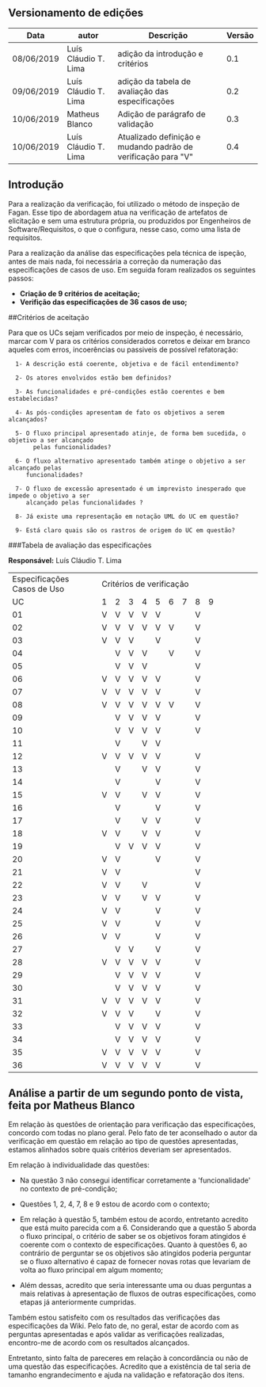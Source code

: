 ## Versionamento de edições
| Data       | autor               | Descrição                        | Versão |
|------------|---------------------|----------------------------------|--------|
| 08/06/2019 | Luís Cláudio T. Lima| adição da introdução e critérios | 0.1    |
| 09/06/2019 | Luís Cláudio T. Lima| adição da tabela de avaliação das especificações | 0.2 |
| 10/06/2019 | Matheus Blanco | Adição de parágrafo de validação | 0.3 |
| 10/06/2019 | Luís Cláudio T. Lima | Atualizado definição e mudando padrão de verificação para "V"| 0.4 |

## Introdução

Para a realização da verificação, foi utilizado o método de inspeção de Fagan. Esse tipo de abordagem atua na verificação de artefatos de elicitação e sem uma estrutura própria, ou produzidos por Engenheiros de Software/Requisitos, o que o configura, nesse caso, como uma lista de requisitos.

Para a realização da análise das especificações pela técnica de ispeção, antes de mais nada, foi necessária a correção da numeração das especificações de casos de uso. Em seguida foram realizados os seguintes passos:

* **Criação de 9 critérios de aceitação;**
* **Verifição das especificações de 36 casos de uso;**

##Critérios de aceitação

Para que os UCs sejam verificados por meio de inspeção, é necessário, marcar com V para os critérios considerados corretos e deixar em branco aqueles com erros, incoerências ou passiveis de possível refatoração:
~~~text
  1- A descrição está coerente, objetiva e de fácil entendimento?

  2- Os atores envolvidos estão bem definidos?

  3- As funcionalidades e pré-condições estão coerentes e bem estabelecidas?

  4- As pós-condições apresentam de fato os objetivos a serem alcançados?

  5- O fluxo principal apresentado atinje, de forma bem sucedida, o objetivo a ser alcançado
       pelas funcionalidades?

  6- O fluxo alternativo apresentado também atinge o objetivo a ser alcançado pelas 
     funcionalidades?

  7- O fluxo de excessão apresentado é um imprevisto inesperado que impede o objetivo a ser
     alcançado pelas funcionalidades ?

  8- Já existe uma representação em notação UML do UC em questão?

  9- Está claro quais são os rastros de origem do UC em questão?
~~~

###Tabela de avaliação das especificações

**Responsável:** Luís Cláudio T. Lima  

<table>
    <tr>
        <td>
            Especificações Casos de Uso
        </td>
        <td colspan="8">
            Critérios de verificação
        </td>
        <td> </td>
        <td> </td>
        <td> </td>
        <td> </td>
        <td> </td>
    </tr>
    <tr>
        <td>UC</td>
        <td>1</td>
        <td>2</td>
        <td>3</td>
        <td>4</td>
        <td>5</td>
        <td>6</td>
        <td>7</td>
        <td>8</td>
        <td>9</td>
        <td></td>
        <td></td>
        <td></td>
        <td></td>
    </tr>
    <tr>
        <td>01</td>
        <td>V</td>
        <td>V</td>
        <td>V</td>
        <td>V</td>
        <td>V</td>
        <td></td>
        <td></td>
        <td>V</td>
        <td></td>
        <td></td>
        <td></td>
        <td></td>
        <td></td>
    </tr>
    <tr>
        <td>02</td>
        <td>V</td>
        <td>V</td>
        <td>V</td>
        <td>V</td>
        <td>V</td>
        <td>V</td>
        <td></td>
        <td>V</td>
        <td></td>
        <td></td>
        <td></td>
        <td></td>
        <td></td>
    </tr>
    <tr>
        <td>03</td>
        <td>V</td>
        <td>V</td>
        <td>V</td>
        <td></td>
        <td>V</td>
        <td></td>
        <td></td>
        <td>V</td>
        <td></td>
        <td></td>
        <td></td>
        <td></td>
        <td></td>
    </tr>   
    <tr>
        <td>04</td>
        <td></td>
        <td>V</td>
        <td>V</td>
        <td>V</td>
        <td></td>
        <td>V</td>
        <td></td>
        <td>V</td>
        <td></td>
        <td></td>
        <td></td>
        <td></td>
        <td></td>
    </tr>
    <tr>
        <td>05</td>
        <td></td>
        <td>V</td>
        <td>V</td>
        <td>V</td>
        <td></td>
        <td></td>
        <td></td>
        <td>V</td>
        <td></td>
        <td></td>
        <td></td>
        <td></td>
        <td></td>
    </tr> 
    <tr>
        <td>06</td>
        <td>V</td>
        <td>V</td>
        <td>V</td>
        <td>V</td>
        <td>V</td>
        <td></td>
        <td></td>
        <td>V</td>
        <td></td>
        <td></td>
        <td></td>
        <td></td>
        <td></td>
    </tr> 
    <tr>
        <td>07</td>
        <td>V</td>
        <td>V</td>
        <td>V</td>
        <td>V</td>
        <td>V</td>
        <td></td>
        <td></td>
        <td>V</td>
        <td></td>
        <td></td>
        <td></td>
        <td></td>
        <td></td>
    </tr>
    <tr>
        <td>08</td>
        <td>V</td>
        <td>V</td>
        <td>V</td>
        <td>V</td>
        <td>V</td>
        <td>V</td>
        <td></td>
        <td>V</td>
        <td></td>
        <td></td>
        <td></td>
        <td></td>
        <td></td>
    </tr> 
    <tr>
        <td>09</td>
        <td></td>
        <td>V</td>
        <td>V</td>
        <td>V</td>
        <td>V</td>
        <td></td>
        <td></td>
        <td>V</td>
        <td></td>
        <td></td>
        <td></td>
        <td></td>
        <td></td>
    </tr> 
    <tr>
        <td>10</td>
        <td></td>
        <td>V</td>
        <td>V</td>
        <td>V</td>
        <td>V</td>
        <td></td>
        <td></td>
        <td>V</td>
        <td></td>
        <td></td>
        <td></td>
        <td></td>
        <td></td>
    </tr> 
    <tr>
        <td>11</td>
        <td></td>
        <td>V</td>
        <td></td>
        <td>V</td>
        <td>V</td>
        <td></td>
        <td></td>
        <td></td>
        <td></td>
        <td></td>
        <td></td>
        <td></td>
        <td></td>
    </tr> 
    <tr>
        <td>12</td>
        <td>V</td>
        <td>V</td>
        <td>V</td>
        <td>V</td>
        <td>V</td>
        <td></td>
        <td></td>
        <td>V</td>
        <td></td>
        <td></td>
        <td></td>
        <td></td>
        <td></td>
    </tr> 
    <tr>
        <td>13</td>
        <td></td>
        <td>V</td>
        <td></td>
        <td>V</td>
        <td>V</td>
        <td></td>
        <td></td>
        <td>V</td>
        <td></td>
        <td></td>
        <td></td>
        <td></td>
        <td></td>
    </tr> 
    <tr>
        <td>14</td>
        <td></td>
        <td>V</td>
        <td></td>
        <td></td>
        <td>V</td>
        <td></td>
        <td></td>
        <td>V</td>
        <td></td>
        <td></td>
        <td></td>
        <td></td>
        <td></td>
    </tr> 
    <tr>
        <td>15</td>
        <td>V</td>
        <td>V</td>
        <td></td>
        <td>V</td>
        <td>V</td>
        <td></td>
        <td></td>
        <td>V</td>
        <td></td>
        <td></td>
        <td></td>
        <td></td>
        <td></td>
    </tr> 
    <tr>
        <td>16</td>
        <td></td>
        <td>V</td>
        <td></td>
        <td></td>
        <td>V</td>
        <td></td>
        <td></td>
        <td>V</td>
        <td></td>
        <td></td>
        <td></td>
        <td></td>
        <td></td>
    </tr> 
    <tr>
        <td>17</td>
        <td></td>
        <td>V</td>
        <td></td>
        <td>V</td>
        <td>V</td>
        <td></td>
        <td></td>
        <td>V</td>
        <td></td>
        <td></td>
        <td></td>
        <td></td>
        <td></td>
    </tr> 
    <tr>
        <td>18</td>
        <td>V</td>
        <td>V</td>
        <td></td>
        <td>V</td>
        <td>V</td>
        <td></td>
        <td></td>
        <td>V</td>
        <td></td>
        <td></td>
        <td></td>
        <td></td>
        <td></td>
    </tr> 
    <tr>
        <td>19</td>
        <td></td>
        <td>V</td>
        <td>V</td>
        <td>V</td>
        <td>V</td>
        <td></td>
        <td></td>
        <td>V</td>
        <td></td>
        <td></td>
        <td></td>
        <td></td>
        <td></td>
    </tr> 
    <tr>
        <td>20</td>
        <td>V</td>
        <td>V</td>
        <td></td>
        <td></td>
        <td>V</td>
        <td></td>
        <td></td>
        <td>V</td>
        <td></td>
        <td></td>
        <td></td>
        <td></td>
        <td></td>
    </tr> 
    <tr>
        <td>21</td>
        <td>V</td>
        <td>V</td>
        <td></td>
        <td></td>
        <td></td>
        <td></td>
        <td></td>
        <td>V</td>
        <td></td>
        <td></td>
        <td></td>
        <td></td>
        <td></td>
    </tr> 
    <tr>
        <td>22</td>
        <td>V</td>
        <td>V</td>
        <td></td>
        <td>V</td>
        <td></td>
        <td></td>
        <td></td>
        <td>V</td>
        <td></td>
        <td></td>
        <td></td>
        <td></td>
        <td></td>
    </tr> 
    <tr>
        <td>23</td>
        <td>V</td>
        <td>V</td>
        <td></td>
        <td>V</td>
        <td>V</td>
        <td></td>
        <td></td>
        <td>V</td>
        <td></td>
        <td></td>
        <td></td>
        <td></td>
        <td></td>
    </tr> 
    <tr>
        <td>24</td>
        <td>V</td>
        <td>V</td>
        <td></td>
        <td></td>
        <td>V</td>
        <td></td>
        <td></td>
        <td>V</td>
        <td></td>
        <td></td>
        <td></td>
        <td></td>
        <td></td>
    </tr> 
    <tr>
        <td>25</td>
        <td>V</td>
        <td>V</td>
        <td></td>
        <td></td>
        <td>V</td>
        <td></td>
        <td></td>
        <td>V</td>
        <td></td>
        <td></td>
        <td></td>
        <td></td>
        <td></td>
    </tr> 
    <tr>
        <td>26</td>
        <td>V</td>
        <td>V</td>
        <td></td>
        <td></td>
        <td>V</td>
        <td></td>
        <td></td>
        <td>V</td>
        <td></td>
        <td></td>
        <td></td>
        <td></td>
        <td></td>
    </tr> 
    <tr>
        <td>27</td>
        <td></td>
        <td>V</td>
        <td>V</td>
        <td></td>
        <td>V</td>
        <td></td>
        <td></td>
        <td>V</td>
        <td></td>
        <td></td>
        <td></td>
        <td></td>
        <td></td>
    </tr> 
    <tr>
        <td>28</td>
        <td>V</td>
        <td>V</td>
        <td>V</td>
        <td>V</td>
        <td>V</td>
        <td></td>
        <td></td>
        <td>V</td>
        <td></td>
        <td></td>
        <td></td>
        <td></td>
        <td></td>
    </tr> 
    <tr>
        <td>29</td>
        <td></td>
        <td>V</td>
        <td>V</td>
        <td>V</td>
        <td>V</td>
        <td></td>
        <td></td>
        <td>V</td>
        <td></td>
        <td></td>
        <td></td>
        <td></td>
        <td></td>
    </tr>
    <tr>
        <td>30</td>
        <td></td>
        <td>V</td>
        <td>V</td>
        <td>V</td>
        <td>V</td>
        <td></td>
        <td></td>
        <td>V</td>
        <td></td>
        <td></td>
        <td></td>
        <td></td>
        <td></td>
    </tr>     
    <tr>
        <td>31</td>
        <td>V</td>
        <td>V</td>
        <td>V</td>
        <td>V</td>
        <td>V</td>
        <td></td>
        <td></td>
        <td>V</td>
        <td></td>
        <td></td>
        <td></td>
        <td></td>
        <td></td>
    </tr>
    <tr>
        <td>32</td>
        <td>V</td>
        <td>V</td>
        <td>V</td>
        <td></td>
        <td>V</td>
        <td></td>
        <td></td>
        <td>V</td>
        <td></td>
        <td></td>
        <td></td>
        <td></td>
        <td></td>
    </tr>
    <tr>
        <td>33</td>
        <td></td>
        <td>V</td>
        <td>V</td>
        <td>V</td>
        <td>V</td>
        <td></td>
        <td></td>
        <td>V</td>
        <td></td>
        <td></td>
        <td></td>
        <td></td>
        <td></td>
    </tr> 
    <tr>
        <td>34</td>
        <td></td>
        <td>V</td>
        <td>V</td>
        <td>V</td>
        <td>V</td>
        <td></td>
        <td></td>
        <td>V</td>
        <td></td>
        <td></td>
        <td></td>
        <td></td>
        <td></td>
    </tr>
    <tr>
        <td>35</td>
        <td>V</td>
        <td>V</td>
        <td>V</td>
        <td>V</td>
        <td>V</td>
        <td></td>
        <td></td>
        <td>V</td>
        <td></td>
        <td></td>
        <td></td>
        <td></td>
        <td></td>
    </tr>
    <tr>
        <td>36</td>
        <td>V</td>
        <td>V</td>
        <td>V</td>
        <td>V</td>
        <td>V</td>
        <td></td>
        <td></td>
        <td>V</td>
        <td></td>
        <td></td>
        <td></td>
        <td></td>
        <td></td>
    </tr>
</table>

## Análise a partir de um segundo ponto de vista, feita por Matheus Blanco

Em relação às questões de orientação para verificação das especificações, concordo com todas no plano geral. Pelo fato de ter aconselhado o autor da verificação em questão em relação ao tipo de questões apresentadas, estamos alinhados sobre quais  critérios deveriam ser apresentados.

Em relação à individualidade das questões:

- Na questão 3 não consegui identificar corretamente a 'funcionalidade' no contexto de pré-condição;

- Questões 1, 2, 4, 7, 8 e 9 estou de acordo com o contexto;

- Em relação à questão 5, também estou de acordo, entretanto acredito que está muito parecida com a 6. Considerando que a questão 5 aborda o fluxo principal, o critério de saber se os objetivos foram atingidos é coerente com o contexto de especificações. Quanto à questões 6, ao contrário de perguntar se os objetivos são atingidos poderia perguntar se o fluxo alternativo é capaz de fornecer novas rotas que levariam de volta ao fluxo principal em algum momento;

- Além dessas, acredito que seria interessante uma ou duas perguntas a mais relativas à apresentação de fluxos de outras especificações, como etapas já anteriormente cumpridas.

Também estou satisfeito com os resultados das verificações das especificações da Wiki. Pelo fato de, no geral, estar de acordo com as perguntas apresentadas e após validar as verificações realizadas, encontro-me de acordo com os resultados alcançados.

Entretanto, sinto falta de pareceres em relação à concordância ou não de uma questão das especificações. Acredito que a existência de tal seria de tamanho engrandecimento e ajuda na validação e refatoração dos itens.